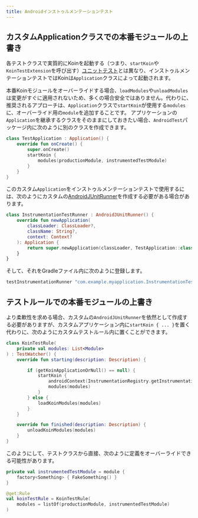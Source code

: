 ```yaml
---
title: Androidインストゥルメンテーションテスト
---
```


## カスタムApplicationクラスでの本番モジュールの上書き

各テストクラスで実質的にKoinを起動する（つまり、`startKoin`や`KoinTestExtension`を呼び出す）[ユニットテスト](/docs/reference/koin-test/testing.md)とは異なり、インストゥルメンテーションテストではKoinは`Application`クラスによって起動されます。

本番Koinモジュールをオーバーライドする場合、`loadModules`や`unloadModules`は変更がすぐに適用されないため、多くの場合安全ではありません。代わりに、推奨されるアプローチは、`Application`クラスで`startKoin`が使用する`modules`に、オーバーライド用の`module`を追加することです。
アプリケーションの`Application`を継承するクラスをそのままにしておきたい場合、`AndroidTest`パッケージ内に次のように別のクラスを作成できます。
```kotlin
class TestApplication : Application() {
    override fun onCreate() {
        super.onCreate()
        startKoin {
            modules(productionModule, instrumentedTestModule)
        }
    }
}
```
このカスタム`Application`をインストゥルメンテーションテストで使用するには、次のようにカスタムの[AndroidJUnitRunner](https://developer.android.com/training/testing/instrumented-tests/androidx-test-libraries/runner)を作成する必要がある場合があります。
```kotlin
class InstrumentationTestRunner : AndroidJUnitRunner() {
    override fun newApplication(
        classLoader: ClassLoader?,
        className: String?,
        context: Context?
    ): Application {
        return super.newApplication(classLoader, TestApplication::class.java.name, context)
    }
}
```
そして、それをGradleファイル内に次のように登録します。
```groovy
testInstrumentationRunner "com.example.myapplication.InstrumentationTestRunner"
```

## テストルールでの本番モジュールの上書き

より柔軟性を求める場合、カスタムの`AndroidJUnitRunner`を依然として作成する必要がありますが、カスタムアプリケーション内に`startKoin { ... }`を置く代わりに、次のようにカスタムテストルール内に置くことができます。
```kotlin
class KoinTestRule(
    private val modules: List<Module>
) : TestWatcher() {
    override fun starting(description: Description) {

        if (getKoinApplicationOrNull() == null) {
            startKoin {
                androidContext(InstrumentationRegistry.getInstrumentation().targetContext.applicationContext)
                modules(modules)
            }
        } else {
            loadKoinModules(modules)
        }
    }

    override fun finished(description: Description) {
        unloadKoinModules(modules)
    }
}
```
このようにして、テストクラスから直接、次のように定義をオーバーライドできる可能性があります。
```kotlin
private val instrumentedTestModule = module {
    factory<Something> { FakeSomething() }
}

@get:Rule
val koinTestRule = KoinTestRule(
    modules = listOf(productionModule, instrumentedTestModule)
)